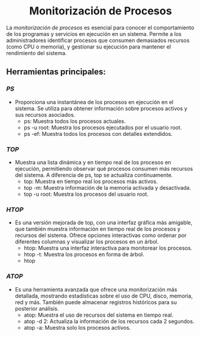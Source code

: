 # <h1 align="center"> Monitorización de Procesos </h> 

La *monitorización de procesos* es esencial para conocer el comportamiento de los programas y servicios en ejecución en un sistema. Permite a los administradores identificar procesos que consumen demasiados recursos (como CPU o memoria), y gestionar su ejecución para mantener el rendimiento del sistema. 

## **Herramientas principales:** 

### *PS*
- Proporciona una instantánea de los procesos en ejecución en el sistema. Se utiliza para obtener información sobre procesos activos y sus recursos asociados. 
  - ps: Muestra todos los procesos actuales. 
  - ps -u root: Muestra los procesos ejecutados por el usuario root. 
  - ps -ef: Muestra todos los procesos con detalles extendidos.

### *TOP*
- Muestra una lista dinámica y en tiempo real de los procesos en ejecución, permitiendo observar qué procesos consumen más recursos del sistema. A diferencia de ps, top se actualiza continuamente.
  - top: Muestra en tiempo real los procesos más activos. 
  - top -m: Muestra información de la memoria activada y desactivada. 
  - top -u root: Muestra los procesos del usuario root.

### *HTOP*
- Es una versión mejorada de top, con una interfaz gráfica más amigable, que también muestra información en tiempo real de los procesos y recursos del sistema. Ofrece opciones interactivas como ordenar por diferentes columnas y visualizar los procesos en un árbol. 
  - htop: Muestra una interfaz interactiva para monitorear los procesos. 
  - htop -t: Muestra los procesos en forma de árbol. 
  - htop

### *ATOP*
- Es una herramienta avanzada que ofrece una monitorización más detallada, mostrando estadísticas sobre el uso de CPU, disco, memoria, red y más. También puede almacenar registros históricos para su posterior análisis.
  - atop: Muestra el uso de recursos del sistema en tiempo real. 
  - atop -d 2: Actualiza la información de los recursos cada 2 segundos. 
  - atop -a: Muestra solo los procesos activos.
